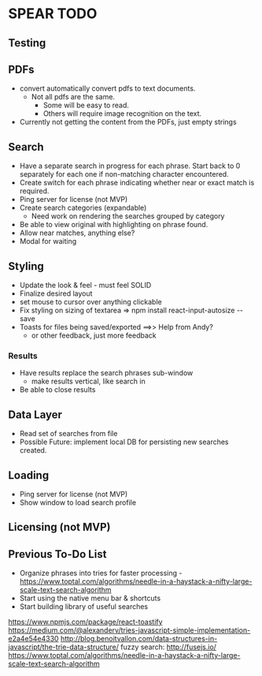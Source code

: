 # SPEAR TODO

## Testing

## PDFs
- convert automatically convert pdfs to text documents.
  - Not all pdfs are the same. 
    - Some will be easy to read. 
    - Others will require image recognition on the text.
- Currently not getting the content from the PDFs, just empty strings

## Search
- Have a separate search in progress for each phrase. Start back to 0 separately for each one if non-matching character encountered.
- Create switch for each phrase indicating whether near or exact match is required.
- Ping server for license (not MVP)
- Create search categories (expandable)
  - Need work on rendering the searches grouped by category
- Be able to view original with highlighting on phrase found.
- Allow near matches, anything else?
- Modal for waiting

## Styling
- Update the look & feel - must feel SOLID
- Finalize desired layout
- set mouse to cursor over anything clickable
- Fix styling on sizing of textarea   => npm install react-input-autosize --save
- Toasts for files being saved/exported   ==>> Help from Andy?
  - or other feedback, just more feedback
### Results
- Have results replace the search phrases sub-window
  - make results vertical, like search in 
- Be able to close results 

## Data Layer
- Read set of searches from file
- Possible Future: implement local DB for persisting new searches created.

## Loading
- Ping server for license (not MVP)
- Show window to load search profile

## Licensing (not MVP)


## Previous To-Do List
- Organize phrases into tries for faster processing
  -https://www.toptal.com/algorithms/needle-in-a-haystack-a-nifty-large-scale-text-search-algorithm
- Start using the native menu bar & shortcuts
- Start building library of useful searches


https://www.npmjs.com/package/react-toastify
https://medium.com/@alexanderv/tries-javascript-simple-implementation-e2a4e54e4330
http://blog.benoitvallon.com/data-structures-in-javascript/the-trie-data-structure/
fuzzy search: http://fusejs.io/
https://www.toptal.com/algorithms/needle-in-a-haystack-a-nifty-large-scale-text-search-algorithm